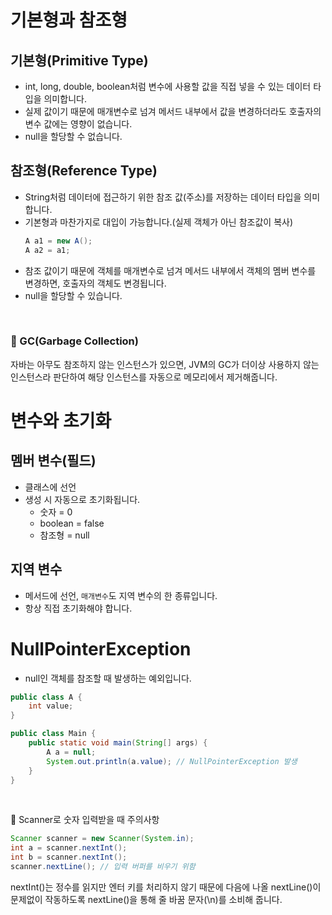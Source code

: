 # 기본형과 참조형
## 기본형(Primitive Type)

- int, long, double, boolean처럼 변수에 사용할 값을 직접 넣을 수 있는 데이터 타입을 의미합니다.
- 실제 값이기 때문에 매개변수로 넘겨 메서드 내부에서 값을 변경하더라도 호출자의 변수 값에는 영향이 없습니다.
- null을 할당할 수 없습니다.

## 참조형(Reference Type)

- String처럼 데이터에 접근하기 위한 참조 값(주소)를 저장하는 데이터 타입을 의미합니다.
- 기본형과 마찬가지로 대입이 가능합니다.(실제 객체가 아닌 참조값이 복사)
  ```java
  A a1 = new A();
  A a2 = a1;
  ```
- 참조 값이기 때문에 객체를 매개변수로 넘겨 메서드 내부에서 객체의 멤버 변수를 변경하면, 호출자의 객체도 변경됩니다.
- null을 할당할 수 있습니다.

<br>

### 📌 GC(Garbage Collection)
자바는 아무도 참조하지 않는 인스턴스가 있으면, JVM의 GC가 더이상 사용하지 않는 인스턴스라 판단하여 해당 인스턴스를 자동으로 메모리에서 제거해줍니다.

# 변수와 초기화

## 멤버 변수(필드)
- 클래스에 선언
- 생성 시 자동으로 초기화됩니다.
  - 숫자 = 0
  - boolean = false
  - 참조형 = null

## 지역 변수
- 메서드에 선언, `매개변수`도 지역 변수의 한 종류입니다.
- 항상 직접 초기화해야 합니다.

# NullPointerException
- null인 객체를 참조할 때 발생하는 예외입니다.

```java
public class A {
    int value;
}

public class Main {
    public static void main(String[] args) {
        A a = null;
        System.out.println(a.value); // NullPointerException 발생
    }
}
```

<br>

📌 Scanner로 숫자 입력받을 때 주의사항

```java
Scanner scanner = new Scanner(System.in);
int a = scanner.nextInt();
int b = scanner.nextInt();
scanner.nextLine(); // 입력 버퍼를 비우기 위함
```

nextInt()는 정수를 읽지만 엔터 키를 처리하지 않기 때문에 다음에 나올 nextLine()이 문제없이 작동하도록 nextLine()을 통해 줄 바꿈 문자(\n)를 소비해 줍니다.